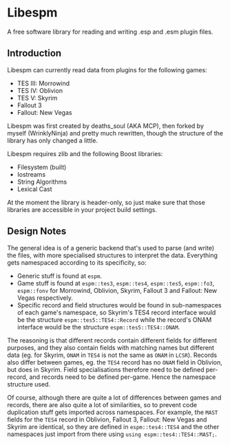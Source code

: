 # Libespm

A free software library for reading and writing .esp and .esm plugin files.

## Introduction

Libespm can currently read data from plugins for the following games:

* TES III: Morrowind
* TES IV: Oblivion
* TES V: Skyrim
* Fallout 3
* Fallout: New Vegas

Libespm was first created by deaths_soul (AKA MCP), then forked by myself (WrinklyNinja) and pretty much rewritten, though the structure of the library has only changed a little.

Libespm requires zlib and the following Boost libraries:

* Filesystem (built)
* Iostreams
* String Algorithms
* Lexical Cast

At the moment the library is header-only, so just make sure that those libraries are accessible in your project build settings.

## Design Notes

The general idea is of a generic backend that's used to parse (and write) the files, with more specialised structures to interpret the data. Everything gets namespaced according to its specificity, so:

* Generic stuff is found at `espm`.
* Game stuff is found at `espm::tes3`, `espm::tes4`, `espm::tes5`, `espm::fo3`, `espm::fonv` for Morrowind, Oblivion, Skyrim, Fallout 3 and Fallout: New Vegas respectively.
* Specific record and field structures would be found in sub-namespaces of each game's namespace, so Skyrim's TES4 record interface would be the structure `espm::tes5::TES4::Record` while the record's ONAM interface would be the structure `espm::tes5::TES4::ONAM`.

The reasoning is that different records contain different fields for different purposes, and they also contain fields with matching names but different data (eg. for Skyrim, `ONAM` in `TES4` is not the same as `ONAM` in `LCSR`). Records also differ between games, eg. the `TES4` record has no `ONAM` field in Oblivion, but does in Skyrim. Field specialisations therefore need to be defined per-record, and records need to be defined per-game. Hence the namespace structure used.

Of course, although there are quite a lot of differences between games and records, there are also quite a lot of similarities, so to prevent code duplication stuff gets imported across namespaces. For example, the `MAST` fields for the `TES4` record in Oblivion, Fallout 3, Fallout: New Vegas and Skyrim are identical, so they are defined in `espm::tes4::TES4` and the other namespaces just import from there using `using espm::tes4::TES4::MAST;`.
